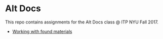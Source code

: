# Alt Docs
This repo contains assignments for the Alt Docs class @ ITP NYU Fall 2017.

- [Working with found materials](/found_materials)